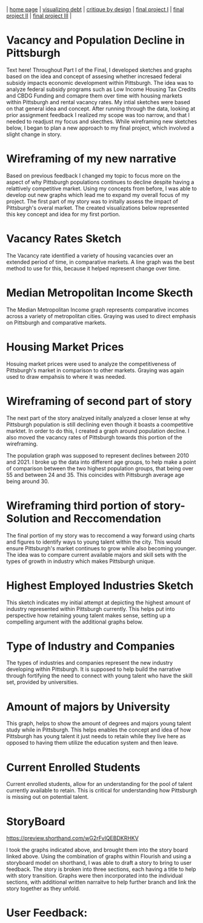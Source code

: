 | [home page](https://cmustudent.github.io/tswd-portfolio-templates/) | [visualizing debt](visualizing-government-debt) | [critique by design](critique-by-design) | [final project I](final-project-part-one) | [final project II](final-project-part-two) | [final project III](final-project-part-three) |

# Vacancy and Population Decline in Pittsburgh
Text here!
Throughout Part I of the Final, I developed sketches and graphs based on the idea and concept of assesing whether incresaed federal subsidy impacts economic development within Pittsburgh. The idea was to analyze federal subsidy programs such as Low Income Housing Tax Credits and CBDG Funding and comapre them over time with housing markets within Pittsburgh and rental vacancy rates. My intial sketches were based on that general idea and concept. 
After running through the data, looking at prior assignment feedback I realized my scope was too narrow, and that I needed to readjust my focus and skecthes. While wireframing new sketches below, I began to plan a new approach to my final project, which involved a slight change in story. 
# Wireframing  of my new narrative

Based on previous feedback I changed my topic to focus more on the aspect of why Pittsburgh populations continues to decline despite  having a relattively competitive market. Using my concepts from before, I was able to develop out new graphs which lead me to expand my overall focus of my project. 
The first part of my story was to initally assess the impact of Pittsburgh's overal market. The created visualizations below  represented this key concept and idea for my first portion. 

# Vacancy Rates Sketch
<div class="flourish-embed flourish-chart" data-src="visualisation/12803341"><script src="https://public.flourish.studio/resources/embed.js"></script></div>

The Vacancy  rate identified a variety of housing vacancies over an extended period of time, in comparative markets.  A line graph was the best method to use for this, because it helped represent change over time. 

# Median Metropolitan Income Skecth
<div class="flourish-embed flourish-chart" data-src="visualisation/12813209"><script src="https://public.flourish.studio/resources/embed.js"></script></div>

The Median Metropolitan Income graph represents comparative incomes across a variety of metropolitan cities. Graying was used to direct emphasis on Pittsburgh and comparative markets. 

# Housing Market Prices
<div class="flourish-embed flourish-chart" data-src="visualisation/12811969"><script src="https://public.flourish.studio/resources/embed.js"></script></div>
 
Hosuing market prices were used to analyze the competitiveness of Pittsburgh's market in comparison to other markets. Graying was again used to draw empahsis to where it was needed. 

# Wireframing of second part of story
The next part of the story analzyed initally analyzed a closer lense at why Pittsburgh population is still declining even though it boasts a coompetitive marktet. In order to do this, I created a graph around population decline. I also moved the vacancy rates of Pittsburgh towards this portion of the wireframing. 

<div class="flourish-embed flourish-chart" data-src="visualisation/12813049"><script src="https://public.flourish.studio/resources/embed.js"></script></div>

The population graph was supposed to represent declines between 2010 and 2021. I broke up the data into different age groups, to help  make a point of comparison between the two highest population groups, that being over 55 and between 24 and 35. This coincides with Pittsburgh average age being around 30. 

# Wireframing third portion of story- Solution and Reccomendation

The final portion of my story was to reccomend a way forward using charts and figures to identify ways to young talent within the city. This would ensure Pittsburgh's market continues to grow while also becoming younger. The idea was to compare current available majors and skill sets with the types of growth in industry which makes Pittsburgh unique. 

# Highest Employed Industries Sketch
<div class="flourish-embed flourish-chart" data-src="visualisation/12829395"><script src="https://public.flourish.studio/resources/embed.js"></script></div>

This sketch indicates my initial attempt  at depicting the highest amount of industry represented within Pittsburgh currently. This helps put into perspective how retaining young talent makes sense, setting up a compelling argument with the additional graphs below. 

# Type of Industry and Companies
<div class="flourish-embed flourish-chart" data-src="visualisation/12829318"><script src="https://public.flourish.studio/resources/embed.js"></script></div>

The types of industries and companies represent the new industry developing within Pittsburgh. It is supposed to help build the narrative through fortifying the need to connect with young talent who have the skill set, provided by universities.

# Amount of majors by University
<div class="flourish-embed flourish-chart" data-src="visualisation/12829423"><script src="https://public.flourish.studio/resources/embed.js"></script></div>

This graph, helps to show the amount of degrees and majors young talent study while in Pittsburgh. This helps enables the concept and idea of how Pittsburgh has young talent it just needs to retain while they live here as opposed to having them utilize the education system and then leave. 

# Current Enrolled Students
<div class="flourish-embed flourish-chart" data-src="visualisation/12812946"><script src="https://public.flourish.studio/resources/embed.js"></script></div>

Current enrolled students, allow for an understanding for the pool of talent currently available to retain. This is critical for  understanding how Pittsburgh is missing out on potential talent. 

# StoryBoard

https://preview.shorthand.com/wG2rFvIQEBDKRHKV

I took the graphs indicated above, and brought them into the story board linked above. Using the combination of graphs within Flourish and using a storyboard model on shorthand, I was able to draft a story to bring to user feedback. 
The story is broken into three sections, each having a title to help with story transition.  Graphs were then incorporated into the individual sections, with additional written narraitve to help further branch and link the story together as they unfold. 


# User Feedback:




